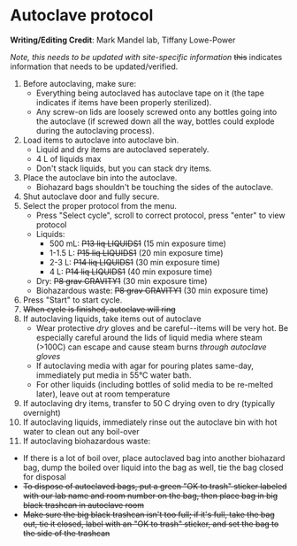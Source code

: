 # Autoclave protocol

**Writing/Editing Credit**: Mark Mandel lab, Tiffany Lowe-Power

*Note, this needs to be updated with site-specific information* ~~this~~ indicates information that needs to be updated/verified. 

1. Before autoclaving, make sure:
   * Everything being autoclaved has autoclave tape on it (the tape indicates if items have been properly sterilized).
   * Any screw-on lids are loosely screwed onto any bottles going into the autoclave (if screwed down all the way, bottles could explode during the autoclaving process).
2. Load items to autoclave into autoclave bin.
   * Liquid and dry items are autoclaved seperately.
   * 4 L of liquids max
   * Don't stack liquids, but you can stack dry items.
3. Place the autoclave bin into the autoclave.
   * Biohazard bags shouldn't be touching the sides of the autoclave. 
4. Shut autoclave door and fully secure.
5. Select the proper protocol from the menu.
   * Press "Select cycle", scroll to correct protocol, press "enter" to view protocol
   * Liquids:
      * 500 mL: ~~P13 liq LIQUIDS1~~ (15 min exposure time)
      * 1-1.5 L: ~~P15 liq LIQUIDS1~~ (20 min exposure time)
      * 2-3 L: ~~P14 liq LIQUIDS1~~ (30 min exposure time)
      * 4 L: ~~P14 liq LIQUIDS1~~ (40 min exposure time)
   * Dry: ~~P8 grav GRAVITY1~~ (30 min exposure time)
   * Biohazardous waste: ~~P8 grav GRAVITY1~~ (30 min exposure time)
6. Press "Start" to start cycle.
7. ~~When cycle is finished, autoclave will ring~~
8. If autoclaving liquids, take items out of autoclave
   * Wear protective *dry* gloves and be careful--items will be very hot. Be especially careful around the lids of liquid media where steam (>100C) can escape and cause steam burns *through autoclave gloves*
   * If autoclaving media with agar for pouring plates same-day, immediately put media in 55°C water bath.
   * For other liquids (including bottles of solid media to be re-melted later), leave out at room temperature
9. If autoclaving dry items, transfer to 50 C drying oven to dry (typically overnight)
10. If autoclaving liquids, immediately rinse out the autoclave bin with hot water to clean out any boil-over
11. If autoclaving biohazardous waste:
   * If there is a lot of boil over, place autoclaved bag into another biohazard bag, dump the boiled over liquid into the bag as well, tie the bag closed for disposal
   * ~~To dispose of autoclaved bags, put a green "OK to trash" sticker labeled with our lab name and room number on the bag, then place bag in big black trashcan in autoclave room~~
   * ~~Make sure the big black trashcan isn't too full; if it's full, take the bag out, tie it closed, label with an "OK to trash" sticker, and set the bag to the side of the trashcan~~
